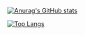 [![Anurag's GitHub stats](https://github-readme-stats.vercel.app/api?username=GY-Jeong&count_private=true&hide=stars,prs,issues)](https://github.com/anuraghazra/github-readme-stats)



[![Top Langs](https://github-readme-stats.vercel.app/api/top-langs/?username=GY-Jeong&layout=compact)](https://github.com/anuraghazra/github-readme-stats)
